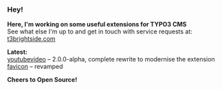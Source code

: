 ### Hey!

**Here, I'm working on some useful extensions for TYPO3 CMS**<br />See what else I'm up to and get in touch with service requests at: [t3brightside.com](https://t3brightside.com)

**Latest:**<br />[youtubevideo](https://github.com/t3brightside/youtubevideo) – 2.0.0-alpha, complete rewrite to modernise the extension<br />[favicon](https://github.com/t3brightside/favicon) – revamped

**Cheers to Open Source!**
